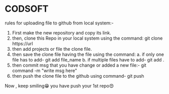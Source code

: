 # CODSOFT
rules for uploading file to github from local system:-
1. First make the new repository and copy its link.
2. then, clone this Repo in your local system using the command:
   git clone https://url
3. then add projects or file the clone file.
4. then save the clone file having the file using the command:
   a. if only one file has to add-
      git add file_name
   b. if multiple files have to add-
       git add .
5. then commit msg that you have change or added a new file:-
   git command -m "write msg here"
6. then push the clone file to the github using command-
   git push

Now , keep smiling😁 you have push your 1st repo😍
